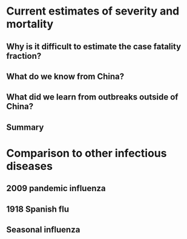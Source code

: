 # Current estimates of severity and mortality

## Why is it difficult to estimate the case fatality fraction?

## What do we know from China?

## What did we learn from outbreaks outside of China?

## Summary

# Comparison to other infectious diseases

## 2009 pandemic influenza

## 1918 Spanish flu

## Seasonal influenza
